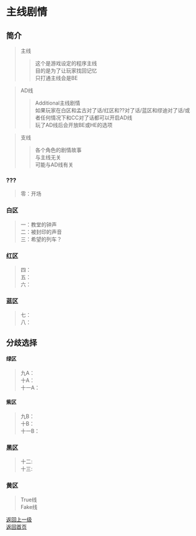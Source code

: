 # 主线剧情  
  
## 简介  
> 主线  
> > 这个是游戏设定的程序主线  
> > 目的是为了让玩家找回记忆  
> > 只打通主线会是BE  
  
> AD线  
> > Additional主线剧情  
> > 如果玩家在白区和孟古对了话/红区和??对了话/蓝区和缪迪对了话/或者任何情况下和CC对了话都可以开启AD线  
> > 玩了AD线后会开放BE或HE的选项  
  
> 支线  
> > 各个角色的剧情故事  
> > 与主线无关  
> > 可能与AD线有关  
  
  
  
### ???
> 零：开场 

### 白区 
> 一：教堂的钟声   
> 二：被封印的声音  
> 三：希望的列车？  
  
### 红区  
> 四：  
> 五：  
> 六：  
  
### 蓝区 
> 七：   
> 八：   
  
## 分歧选择
#### 绿区 
> 九A：  
> 十A：  
> 十一A：  
  
#### 紫区 
> 九B：  
> 十B：  
> 十一B：  
  
### 黑区 
> 十二:  
> 十三:  
  
### 黄区 
> True线  
> Fake线  
  
  
  
[返回上一级](https://drrlw.github.io/%E6%95%85%E4%BA%8B)   
[返回首页](https://drrlw.github.io/index)
